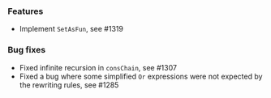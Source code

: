 <!-- NOTE:
     Release notes for unreleased changes go here, following this format:

        ### Features

         * Change description, see #123

        ### Bug fixes

         * Some bug fix, see #124

     DO NOT LEAVE A BLANK LINE BELOW THIS PREAMBLE -->
### Features

 * Implement `SetAsFun`, see #1319

### Bug fixes
 * Fixed infinite recursion in `consChain`, see #1307
 * Fixed a bug where some simplified `Or` expressions were not expected by the rewriting rules, see #1285